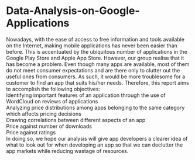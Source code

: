 # Data-Analysis-on-Google-Applications
Nowadays, with the ease of access to free information and tools available on the Internet, making mobile applications has never been easier than before. This is accentuated by the ubiquitous number of applications in the Google Play Store and Apple App Store. However, our group realise that it has become a problem. Even though many apps are available, most of them do not meet consumer expectations and are there only to clutter out the useful ones from consumers. As such, it would be more troublesome for a customer to find an app that suits his/her needs.  Therefore, this report aims to accomplish the following objectives:     
Identifying important features of an application through the use of WordCloud on reviews of applications    
Analyzing price distributions among apps belonging to the same category which affects pricing decisions     
Drawing correlations between different aspects of an app         
      Price against number of downloads         
      Price against ratings  
In doing so, we hope our analysis will give app developers a clearer idea of what to look out for when developing an app so that we can declutter the app markets while reducing wastage of resources.
